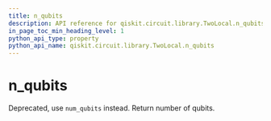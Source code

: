 ```yaml
---
title: n_qubits
description: API reference for qiskit.circuit.library.TwoLocal.n_qubits
in_page_toc_min_heading_level: 1
python_api_type: property
python_api_name: qiskit.circuit.library.TwoLocal.n_qubits
---
```


# n\_qubits

Deprecated, use `num_qubits` instead. Return number of qubits.

